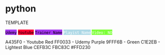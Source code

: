 # python

TEMPLATE

<span style="background-color:#A435F0; color:#000000">`Udemy`</span>
<span style="background-color:#FF0033; color:#000000">`Youtube`</span>
<span style="background-color:#A435F0; color:#000000">`Trainer Name`</span>
<span style="background-color:#ADD8E6; color:#ffffff">`Playist Name`</span>
<span style="background-color:#7DFF38; color:#ffffff">`Video: NO`</span>


A435F0 - Youtube Red
FF0033 - Udemy Purple
9FFF6B - Green
C1E2EB - Lightest Blue
CEFB3C
FBC83C
#FFD230